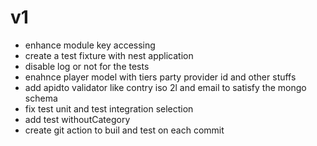 # v1
- enhance module key accessing
- create a test fixture with nest application
- disable log or not for the tests
- enahnce player model with tiers party provider id and other stuffs
- add apidto validator like contry iso 2l and email to satisfy the mongo schema
- fix test unit and test integration selection
- add test withoutCategory
- create git action to buil and test on each commit